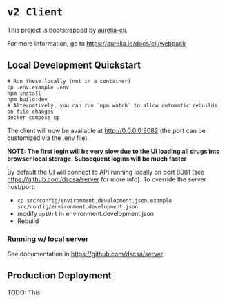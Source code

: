 # `v2 Client`

This project is bootstrapped by [aurelia-cli](https://github.com/aurelia/cli).

For more information, go to https://aurelia.io/docs/cli/webpack

## Local Development Quickstart
```shell
# Run these locally (not in a container)
cp .env.example .env
npm install
npm build:dev
# Alternatively, you can run `npm watch` to allow automatic rebuilds on file changes
docker compose up
```
The client will now be available at http://0.0.0.0:8082 (the port can be customized via the .env file).

**NOTE: The first login will be very slow due to the UI loading all drugs into browser local storage.  Subsequent logins will be much faster**

By default the UI will connect to API running locally on port 8081 (see https://github.com/dscsa/server for more info).
To override the server host/port:
- `cp src/config/environment.development.json.example src/config/environment.development.json`
- modify `apiUrl` in environment.development.json
- Rebuild

### Running w/ local server
See documentation in https://github.com/dscsa/server

## Production Deployment
TODO: This

